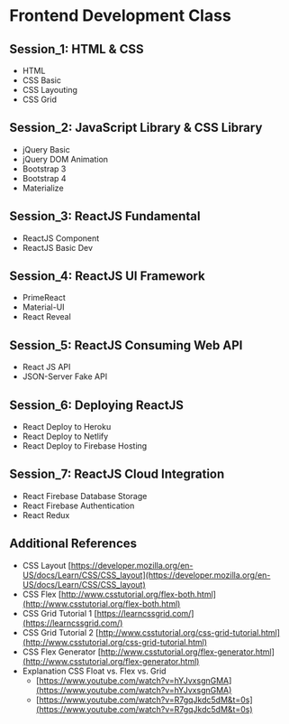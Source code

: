 # Frontend Development Class

## Session_1: HTML & CSS

- HTML
- CSS Basic
- CSS Layouting
- CSS Grid

## Session_2: JavaScript Library & CSS Library

- jQuery Basic
- jQuery DOM Animation
- Bootstrap 3
- Bootstrap 4
- Materialize

## Session_3: ReactJS Fundamental

- ReactJS Component
- ReactJS Basic Dev

## Session_4: ReactJS UI Framework

- PrimeReact
- Material-UI
- React Reveal

## Session_5: ReactJS Consuming Web API

- React JS API
- JSON-Server Fake API

## Session_6: Deploying ReactJS

- React Deploy to Heroku
- React Deploy to Netlify
- React Deploy to Firebase Hosting

## Session_7: ReactJS Cloud Integration

- React Firebase Database Storage
- React Firebase Authentication
- React Redux

## Additional References

- CSS Layout [https://developer.mozilla.org/en-US/docs/Learn/CSS/CSS_layout](https://developer.mozilla.org/en-US/docs/Learn/CSS/CSS_layout)
- CSS Flex [http://www.csstutorial.org/flex-both.html](http://www.csstutorial.org/flex-both.html)
- CSS Grid Tutorial 1 [https://learncssgrid.com/](https://learncssgrid.com/)
- CSS Grid Tutorial 2 [http://www.csstutorial.org/css-grid-tutorial.html](http://www.csstutorial.org/css-grid-tutorial.html)
- CSS Flex Generator [http://www.csstutorial.org/flex-generator.html](http://www.csstutorial.org/flex-generator.html)
- Explanation CSS Float vs. Flex vs. Grid
  - [https://www.youtube.com/watch?v=hYJvxsgnGMA](https://www.youtube.com/watch?v=hYJvxsgnGMA)
  - [https://www.youtube.com/watch?v=R7gqJkdc5dM&t=0s](https://www.youtube.com/watch?v=R7gqJkdc5dM&t=0s)
